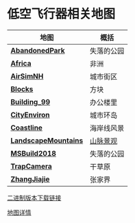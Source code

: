# 低空飞行器相关地图

| 地图                                                        | 概括    |
|-----------------------------------------------------------|-------|
| **[AbandonedPark](map/images/Blocks.png)**                | 失落的公园 |
| **[Africa](map/images/Africa.png)**                       | 非洲 |
| **[AirSimNH](map/images/AirSimNH.png)**                   | 城市街区 |
| **[Blocks](map/images/Blocks.png)**                       | 方块 |
| **[Building_99](map/images/Building_99.png)**             | 办公楼里 |
| **[CityEnviron](map/images/CityEnviron.png)**             | 城市环岛 |
| **[Coastline](map/images/Coastline.png)**                 | 海岸线风景 |
| **[LandscapeMountains](map/LandscapeMountains.md)** | [山脉景观](map/images/LandscapeMountains.jpeg) |
| **[MSBuild2018](map/images/MSBuild2018.png)**             | 失落的公园 |
| **[TrapCamera](map/images/TrapCamera.png)**               | 干草原 |
| **[ZhangJiajie](map/images/ZhangJiajie.png)**             | 张家界 |

[二进制版本下载链接](https://github.com/Microsoft/AirSim/releases)

[地图详情](map/map_list.md)


